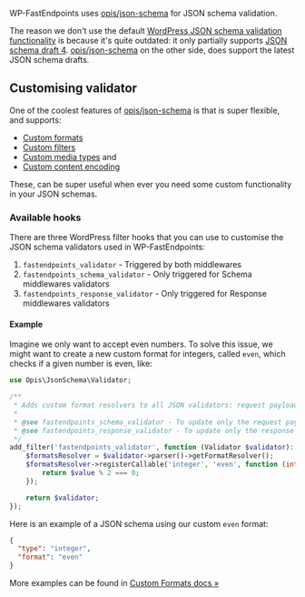WP-FastEndpoints uses [opis/json-schema](https://opis.io/json-schema/2.x/) for JSON schema validation.

The reason we don't use the default
[WordPress JSON schema validation functionality](https://developer.wordpress.org/reference/functions/rest_validate_value_from_schema/)
is because it's quite outdated: it only partially supports [JSON schema draft 4](https://json-schema.org/specification#migrating-from-older-drafts).
[opis/json-schema](https://opis.io/json-schema/2.x/) on the other side, does support the latest JSON schema drafts.

## Customising validator

One of the coolest features of [opis/json-schema](https://opis.io/json-schema/2.x/) is that
is super flexible, and supports:

- [Custom formats](https://opis.io/json-schema/2.x/php-format.html)
- [Custom filters](https://opis.io/json-schema/2.x/php-filter.html)
- [Custom media types](https://opis.io/json-schema/2.x/php-media-type.html) and
- [Custom content encoding](https://opis.io/json-schema/2.x/php-content-encoding.html)

These, can be super useful when ever you need some custom functionality in your JSON schemas.

### Available hooks

There are three WordPress filter hooks that you can use to customise the JSON schema validators
used in WP-FastEndpoints:

1. `fastendpoints_validator` - Triggered by both middlewares
2. `fastendpoints_schema_validator` - Only triggered for Schema middlewares validators
3. `fastendpoints_response_validator` - Only triggered for Response middlewares validators

#### Example

Imagine we only want to accept even numbers. To solve this issue, we might want to create a new custom format
for integers, called `even`, which checks if a given number is even, like:

```php
use Opis\JsonSchema\Validator;

/**
 * Adds custom format resolvers to all JSON validators: request payload schema and response.
 *
 * @see fastendpoints_schema_validator - To update only the request payload schema validator, or
 * @see fastendpoints_response_validator - To update only the response validator
 */
add_filter('fastendpoints_validator', function (Validator $validator): Validator {
    $formatsResolver = $validator->parser()->getFormatResolver();
    $formatsResolver->registerCallable('integer', 'even', function (int $value): bool {
        return $value % 2 === 0;
    });

    return $validator;
});
```

Here is an example of a JSON schema using our custom `even` format:

```json
{
  "type": "integer",
  "format": "even"
}
```

More examples can be found in [Custom Formats docs »](https://opis.io/json-schema/2.x/php-format.html)
